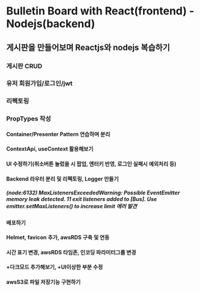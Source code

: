 # Bulletin Board with React(frontend) - Nodejs(backend)

## 게시판을 만들어보며 Reactjs와 nodejs 복습하기

### 게시판 CRUD

### 유저 회원가입/로그인/jwt

### 리펙토링

### PropTypes 작성

#### Container/Presenter Pattern 연습하며 분리

#### ContextApi, useContext 활용해보기

#### UI 수정하기(취소버튼 눌렀을 시 팝업, 엔터키 반영, 로그인 실패시 예외처리 등)

#### Backend 라우터 분리 및 리펙토링, Logger 만들기

##### (node:6132) MaxListenersExceededWarning: Possible EventEmitter memory leak detected. 11 exit listeners added to [Bus]. Use emitter.setMaxListeners() to increase limit 에러 발견

#### 배포하기

#### Helmet, favicon 추가, awsRDS 구축 및 연동

#### 시간 표기 변경, awsRDS 타임존, 인코딩 파라미터그룹 변경

#### +다크모드 추가해보기, +UI이상한 부분 수정

#### awsS3로 파일 저장기능 구현하기
